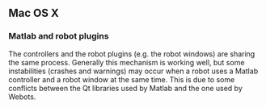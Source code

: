 ## Mac OS X

### Matlab and robot plugins

The controllers and the robot plugins (e.g. the robot windows) are sharing the
same process. Generally this mechanism is working well, but some instabilities
(crashes and warnings) may occur when a robot uses a Matlab controller and a
robot window at the same time. This is due to some conflicts between the Qt
libraries used by Matlab and the one used by Webots.

